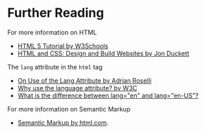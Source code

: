 # Further Reading

For more information on HTML
- [HTML 5 Tutorial by W3Schools](https://www.w3schools.com/html/)
- [HTML and CSS: Design and Build Websites by Jon Duckett](https://www.wiley.com/en-us/HTML+and+CSS%3A+Design+and+Build+Websites-p-9781118008188)

The `lang` attribute in the `html` tag
- [On Use of the Lang Attribute by Adrian Roselli](http://blog.adrianroselli.com/2015/01/on-use-of-lang-attribute.html)
- [Why use the language attribute? by W3C](https://www.w3.org/International/questions/qa-lang-why)
- [What is the difference between lang="en" and lang="en-US"?
](https://stackoverflow.com/a/11319263/259477)

For more information on Semantic Markup
- [Semantic Markup by html.com](https://html.com/semantic-markup/).

